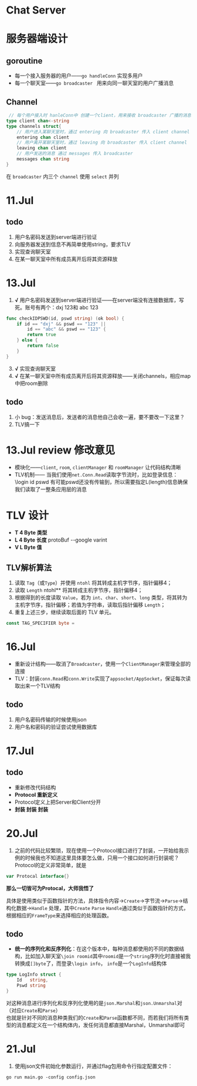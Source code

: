 # Chat Server
# 服务器端设计

## goroutine
* 每一个接入服务器的用户——`go handleConn`  实现多用户
* 每一个聊天室——`go broadcaster ` 用来向同一聊天室的用户广播消息

## Channel
```go
 // 每个用户接入时 hanleConn中 创建一个client，用来接收 broadcaster 广播的消息
type client chan<-string 
type channels struct{
    // 用户进入某聊天室时，通过 entering 向 broadcaster 传入 client channel
    entering chan client
    // 用户离开某聊天室时，通过 leaving 向 broadcaster 传入 client channel
    leaving chan client
    // 用户发送的消息 通过 messages 传入 broadcaster
	messages chan string
}
```
在 `broadcaster` 内三个 `channel` 使用 `select` 并列

# 11.Jul
## todo
1. 用户名密码发送到server端进行验证
2. 向服务器发送到信息不再简单使用string，要求TLV
3. 实现查询聊天室
4. 在某一聊天室中所有成员离开后将其资源释放

# 13.Jul
1. **√** 用户名密码发送到server端进行验证——在server端没有连接数据库，写死。账号有两个：dxj 123和 abc 123
```go
func checkIDPSWD(id, pswd string) (ok bool) {
	if id == "dxj" && pswd == "123" || 
		id == "abc" && pswd == "123" {
		return true
	} else {
		return false
	}
}
```
3. **√** 实现查询聊天室
4. **√** 在某一聊天室中所有成员离开后将其资源释放——关闭channels，相应map中把room删除

## todo 
1. 小 bug：发送消息后，发送者的消息他自己会收一遍，要不要改一下这里？
2. TLV搞一下

# 13.Jul review 修改意见
* 模块化——`client`, `room`, `clientManager` 和 `roomManager` 让代码结构清晰
* TLV机制—— 当我们使用`net.Conn.Read`读取字节流时，比如登录信息：\\login id pswd 有可能pswd还没有传输到，所以需要指定L(length)信息确保我们读取了一整条应用层的消息

# TLV 设计
* **T 4 Byte 类型**
* **L 4 Byte 长度**  protoBuf  --google varint
* **V L Byte 值**
## TLV解析算法
1. 读取 `Tag`（或`Type`）并使用 `ntohl` 将其转成主机字节序，指针偏移4；
2. 读取 `Length` ntohl** 将其转成主机字节序，指针偏移4；
3. 根据得到的长度读取 `Value`，若为 `int`、`char`、`short`、`long` 类型，将其转为主机字节序，指针偏移；若值为字符串，读取后指针偏移 `Length`；
4. 重复上述三步，继续读取后面的 TLV 单元。
```go
const TAG_SPECIFIER byte = 
```

# 16.Jul
* 重新设计结构——取消了`Broadcaster`，使用一个`ClientManager`来管理全部的连接
* TLV：封装`conn.Read`和`conn.Write`实现了`appsocket/AppSocket`，保证每次读取出来一个TLV结构
## todo
1. 用户名密码传输的时候使用json
2. 用户名和密码的验证尝试使用数据库

# 17.Jul
## todo
* 重新修改代码结构
* **Protocol 重新定义**
* Protocol定义上把Server和Client分开
* **封装 封装 封装**

# 20.Jul

1. 之前的代码比较繁琐，现在使用一个Protocol接口进行了封装，一开始给我示例的时候我也不知道这里具体要怎么做，只用一个接口如何进行封装呢？ Protocol的定义非常简单，就是  
```go
var Protocal interface{}
```  
**那么一切皆可为Protocal，大师我悟了**

具体是使用类似于函数指针的方法，具体指令内容->`Create`->字节流->`Parse`->结构化数据->`Handle` 处理，其中`Create` `Parse` `Handle`通过类似于函数指针的方式，根据相应的`FrameType`来选择相应的处理函数。

## todo
* **统一的序列化和反序列化**：在这个版本中，每种消息都使用的不同的数据结构，比如加入聊天室`\join roomid`其中`roomid`是一个`string`序列化时直接被我转换成`[]byte`了，而登录`\login info`， `info`是一个`LogInfo`结构体
```go
type LogInfo struct {
	Id   string,
	Pswd string
}
```
对这种消息进行序列化和反序列化使用的是`json.Marshal`和`json.Unmarshal`对（对应`Create`和`Parse`）  
也就是针对不同的消息种类我们的`Create`和`Parse`函数都不同，而若我们将所有类型的消息都定义在一个结构体内，发任何消息都直接Marshal，Unmarshal即可

# 21.Jul
1. 使用json文件初始化参数运行，并通过flag包用命令行指定配置文件：
```
go run main.go -config config.json
```
